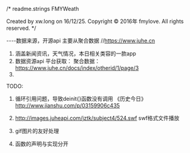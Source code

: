/* 
  readme.strings
  FMYWeath

  Created by xw.long on 16/12/25.
  Copyright © 2016年 fmylove. All rights reserved.
*/

----数据来源，开源api   主要从聚合数据
//https://www.juhe.cn

1. 涵盖新闻资讯，天气情况，本日相关类容的一款app
2. 数据资源api 平台获取：  聚合数据：https://www.juhe.cn/docs/index/otherid/1/page/3
3.


TODO:
1. 循环引用问题，导致deinit{}函数没有调用  《历史今日》
    http://www.jianshu.com/p/03159906c435   

2. http://images.juheapi.com/jztk/subject4/524.swf  swf格式文件播放
3. gif图片的友好处理 
4. 函数的声明与实现分开


